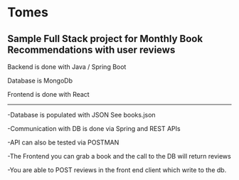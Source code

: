 # Tomes
Sample Full Stack project for Monthly Book Recommendations with user reviews
-------
Backend is done with Java / Spring Boot

Database is MongoDb

Frontend is done with React

-------
-Database is populated with JSON See books.json 

-Communication with DB is done via Spring and REST APIs

-API can also be tested via POSTMAN

-The Frontend you can grab a book and the call to the DB will return reviews

-You are able to POST reviews in the front end client which write to the db.

